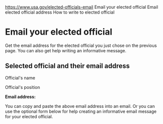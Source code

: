 

https://www.usa.gov/elected-officials-email
Email your elected official
Email elected official address
How to write to elected official

Email your elected official
===========================

Get the email address for the elected official you just chose on the previous page. You can also get help writing an informative message.

Selected official and their email address
-----------------------------------------

Official's name
  
Official's position

**Email address:**

You can copy and paste the above email address into an email. Or you can use the optional form below for help creating an informative email message for your elected official.
